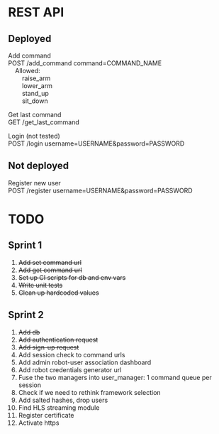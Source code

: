# REST API

## Deployed 

Add command  
POST /add_command command=COMMAND_NAME  
&nbsp;&nbsp;&nbsp;&nbsp;Allowed:  
&nbsp;&nbsp;&nbsp;&nbsp;&nbsp;&nbsp;&nbsp;&nbsp;raise_arm  
&nbsp;&nbsp;&nbsp;&nbsp;&nbsp;&nbsp;&nbsp;&nbsp;lower_arm  
&nbsp;&nbsp;&nbsp;&nbsp;&nbsp;&nbsp;&nbsp;&nbsp;stand_up  
&nbsp;&nbsp;&nbsp;&nbsp;&nbsp;&nbsp;&nbsp;&nbsp;sit_down  

Get last command  
GET /get_last_command  

Login (not tested)  
POST /login username=USERNAME&password=PASSWORD  


## Not deployed

Register new user  
POST /register username=USERNAME&password=PASSWORD  


# TODO

## Sprint 1

1. ~~Add set command url~~
2. ~~Add get command url~~
3. ~~Set up CI scripts for db and env vars~~
4. ~~Write unit tests~~
5. ~~Clean up hardcoded values~~

## Sprint 2


1. ~~Add db~~
2. ~~Add authentication request~~
3. ~~Add sign-up request~~
4. Add session check to command urls
5. Add admin robot-user association dashboard
6. Add robot credentials generator url
7. Fuse the two managers into user_manager: 1 command queue per session
8. Check if we need to rethink framework selection
9. Add salted hashes, drop users
10. Find HLS streaming module
11. Register certificate
12. Activate https

